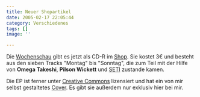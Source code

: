 ```yaml
---
title: Neuer Shopartikel
date: 2005-02-17 22:05:44
category: Verschiedenes
tags: []
image: ''

---
```


Die [Wochenschau](/downloads) gibt es jetzt als CD-R im [Shop](http://www.misantropolis.de/order.php). Sie kostet 3€ und besteht aus den sieben Tracks "Montag" bis "Sonntag", die zum Teil mit der Hilfe von **Omega Takeshi**, **Pilson Wickett** und [SETI](http://www.seti-projekt.de) zustande kamen.

Die EP ist ferner unter [Creative Commons](http://creativecommons.org/licenses/by/2.0/de/) lizensiert und hat ein von mir selbst gestaltetes [Cover](http://www.misantropolis.de/images/cover/wochenschau.gif). Es gibt sie außerdem nur exklusiv hier bei mir.
